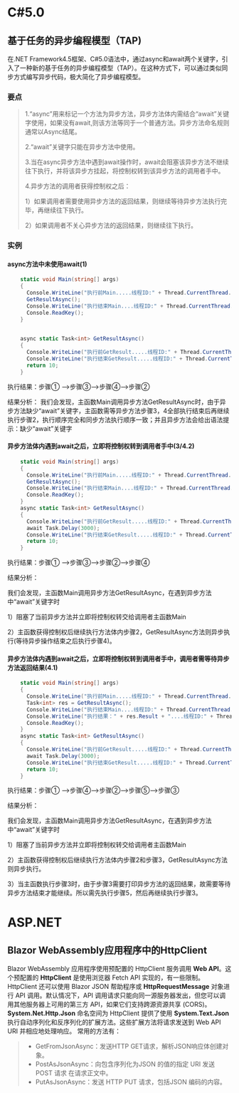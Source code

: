# C#5.0

## 基于任务的异步编程模型（TAP)

在.NET Framework4.5框架、C#5.0语法中，通过async和await两个关键字，引入了一种新的基于任务的异步编程模型（TAP）。在这种方式下，可以通过类似同步方式编写异步代码，极大简化了异步编程模型。

### 要点

> 1.“async”用来标记一个方法为异步方法，异步方法体内需结合“await”关键字使用，如果没有await,则该方法等同于一个普通方法。异步方法命名规则通常以Async结尾。
>
> 2.“await”关键字只能在异步方法中使用。
>
> 3.当在async异步方法中遇到await操作时，await会阻塞该异步方法不继续往下执行，并将该异步方挂起，将控制权转到该异步方法的调用者手中。
>
> 4.异步方法的调用者获得控制权之后：
>
> 1）如果调用者需要使用异步方法的返回结果，则继续等待异步方法执行完毕，再继续往下执行。
>
> 2）如果调用者不关心异步方法的返回结果，则继续往下执行。

### 实例

#### **async方法中未使用await**(1)

```c#
	static void Main(string[] args)
    {
      Console.WriteLine("执行前Main.....线程ID:" + Thread.CurrentThread.ManagedThreadId.ToString());//步骤①
      GetResultAsync();
      Console.WriteLine("执行结束Main....线程ID:" + Thread.CurrentThread.ManagedThreadId.ToString());//步骤②
      Console.ReadKey();
    }

 
    async static Task<int> GetResultAsync()
    {
      Console.WriteLine("执行前GetResult.....线程ID:" + Thread.CurrentThread.ManagedThreadId.ToString());//步骤③      Task.Delay(3000).Wait();
      Console.WriteLine("执行结束GetResult.....线程ID:" + Thread.CurrentThread.ManagedThreadId.ToString());//步骤④
      return 10;
    }
```

执行结果：步骤① ——>步骤③——>步骤④——>步骤②

结果分析：
我们会发现，主函数Main调用异步方法GetResultAsync时，由于异步方法缺少“await”关键字，主函数需等异步方法步骤3，4全部执行结束后再继续执行步骤2，执行顺序完全和同步方法执行顺序一致；并且异步方法会给出语法提示：缺少“await”关键字

#### **异步方法体内遇到await之后，立即将控制权转到调用者手中**(3/4.2)

```c#
	static void Main(string[] args)
    {
      Console.WriteLine("执行前Main.....线程ID:" + Thread.CurrentThread.ManagedThreadId.ToString());//步骤①    
      GetResultAsync();
      Console.WriteLine("执行结束Main....线程ID:" + Thread.CurrentThread.ManagedThreadId.ToString());//步骤②
      Console.ReadKey();
    }
    async static Task<int> GetResultAsync()
    {
      Console.WriteLine("执行前GetResult.....线程ID:" + Thread.CurrentThread.ManagedThreadId.ToString());//步骤③
      await Task.Delay(3000);
      Console.WriteLine("执行结束GetResult.....线程ID:" + Thread.CurrentThread.ManagedThreadId.ToString());//步骤④
      return 10;
    }
```

执行结果：步骤① ——>步骤③——>步骤②——>步骤④

结果分析：

我们会发现，主函数Main调用异步方法GetResultAsync，在遇到异步方法中“await”关键字时

1）阻塞了当前异步方法并立即将控制权转交给调用者主函数Main

2）主函数获得控制权后继续执行方法体内步骤2，GetResultAsync方法则异步执行(等待异步操作结束之后执行步骤4)。

#### **异步方法体内遇到await之后，立即将控制权转到调用者手中，调用者需等待异步方法返回结果**(4.1)

```c#
	static void Main(string[] args)
    {
      Console.WriteLine("执行前Main.....线程ID:" + Thread.CurrentThread.ManagedThreadId.ToString());//步骤①
      Task<int> res = GetResultAsync();
      Console.WriteLine("执行结束Main....线程ID:" + Thread.CurrentThread.ManagedThreadId.ToString());//步骤②
      Console.WriteLine("执行结果：" + res.Result + "....线程ID:" + Thread.CurrentThread.ManagedThreadId.ToString());//步骤③
      Console.ReadKey();
    }
    async static Task<int> GetResultAsync()
    {
      Console.WriteLine("执行前GetResult.....线程ID:" + Thread.CurrentThread.ManagedThreadId.ToString());//步骤④
      await Task.Delay(3000);
      Console.WriteLine("执行结束GetResult.....线程ID:" + Thread.CurrentThread.ManagedThreadId.ToString());//步骤⑤
      return 10;
    }
```

执行结果：步骤① ——>步骤④——>步骤②——>步骤⑤——>步骤③

结果分析：

我们会发现，主函数Main调用异步方法GetResultAsync，在遇到异步方法中“await”关键字时

1）阻塞了当前异步方法并立即将控制权转交给调用者主函数Main

2）主函数获得控制权后继续执行方法体内步骤2和步骤3，GetResultAsync方法则异步执行。

3）当主函数执行步骤3时，由于步骤3需要打印异步方法的返回结果，故需要等待异步方法结束才能继续。所以需先执行步骤5，然后再继续执行步骤3。

# ASP.NET

## Blazor WebAssembly应用程序中的HttpClient 

Blazor WebAssembly 应用程序使用预配置的 HttpClient 服务调用 **Web API**。这个预配置的 **HttpClient** 是使用浏览器 Fetch API 实现的，有一些限制。 HttpClient 还可以使用 Blazor JSON 帮助程序或 **HttpRequestMessage** 对象进行 API 调用。默认情况下，API 调用请求只能向同一源服务器发出，但您可以调用其他服务器上可用的第三方 API，如果它们支持跨源资源共享 (CORS)。
**System.Net.Http.Json** 命名空间为 HttpClient 提供了使用 **System.Text.Json** 执行自动序列化和反序列化的扩展方法。这些扩展方法将请求发送到 Web API URI 并相应地处理响应。
常用的方法有：

> - GetFromJsonAsync：发送HTTP GET请求，解析JSON响应体创建对象。
> - PostAsJsonAsync：向包含序列化为JSON 的值的指定 URI 发送 POST 请求 在请求正文中。
> - PutAsJsonAsync：发送 HTTP PUT 请求，包括JSON 编码的内容。